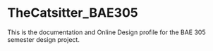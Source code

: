 # TheCatsitter_BAE305
This is the documentation and Online Design profile for the BAE 305 semester design project.
